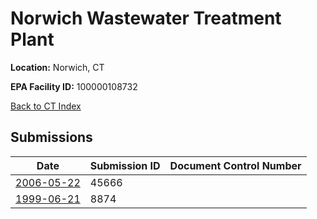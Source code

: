# Norwich Wastewater Treatment Plant

**Location:** Norwich, CT

**EPA Facility ID:** 100000108732

[Back to CT Index](../../index.md)

## Submissions

| Date | Submission ID | Document Control Number |
|------|--------------|-------------------------|
| [2006-05-22](submissions/45666.md) | 45666 |  |
| [1999-06-21](submissions/8874.md) | 8874 |  |

